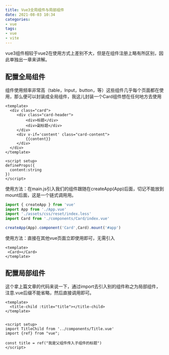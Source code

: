 ```yaml
---
title: Vue3全局组件与局部组件
date: 2021-08-03 10:34
categories:
- vue
tags:
- vue
- vite
---
```


vue3组件相较于vue2在使用方式上差别不大，但是在组件注册上略有所区别，因此单独出一章来讲解。
<!-- more -->

## 配置全局组件

组件使用频率非常高（table，Input，button，等）这些组件几乎每个页面都在使用，那么便可以封装成全局组件，我这儿封装一个Card组件想在任何地方去使用
```vue
<template>
  <div class="card">
     <div class="card-header">
         <div>标题</div>
         <div>副标题</div>
     </div>
     <div v-if='content' class="card-content">
         {{content}}
     </div>
  </div>
</template>
 
<script setup>
defineProps({
  content:string
})
</script>
```

使用方法：在main.js引入我们的组件跟随在createApp(App)后面，切记不能放到mount后面，这是一个链式调用用。
```javascript
import { createApp } from 'vue'
import App from './App.vue'
import './assets/css/reset/index.less'
import Card from './components/Card/index.vue'

createApp(App).component('Card',Card).mount('#app')
```
使用方法：直接在其他vue页面立即使用即可，无需引入
```vue
<template>
 <Card></Card>
</template>
```



## 配置局部组件
这个拿上篇文章的代码来说一下，通过import去引入别的组件称之为局部组件，注意.vue后缀不能省略，然后直接调用即可。
```vue
<template>
  <title-child :title="title"></title-child>
</template>


<script setup>
import TitleChild from '../components/Title.vue'
import {ref} from "vue";

const title = ref("我是父组件传入子组件的标题")
</script>
```
